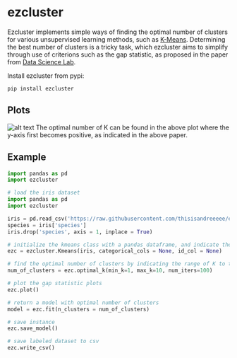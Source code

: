 # ezcluster
Ezcluster implements simple ways of finding the optimal number of clusters for various unsupervised learning methods, such as [K-Means](http://scikit-learn.org/stable/modules/generated/sklearn.cluster.KMeans.html). Determining the best number of clusters is a tricky task, which ezcluster aims to simplify through use of criterions such as the gap statistic, as proposed in the paper from [Data Science Lab](https://datasciencelab.wordpress.com/2013/12/27/finding-the-k-in-k-means-clustering/).

Install ezcluster from pypi:
```
pip install ezcluster
```

## Plots
![alt text](https://github.com/thisisandreeeee/ezcluster/blob/master/gaps_with_error.png "Optimal K")
The optimal number of K can be found in the above plot where the y-axis first becomes positive, as indicated in the above paper.

## Example
```python
import pandas as pd
import ezcluster

# load the iris dataset
import pandas as pd
import ezcluster

iris = pd.read_csv('https://raw.githubusercontent.com/thisisandreeeee/ezcluster/master/iris.csv')
species = iris['species']
iris.drop('species', axis = 1, inplace = True)

# initialize the kmeans class with a pandas dataframe, and indicate the categorical or id columns
ezc = ezcluster.Kmeans(iris, categorical_cols = None, id_col = None)

# find the optimal number of clusters by indicating the range of K to try
num_of_clusters = ezc.optimal_k(min_k=1, max_k=10, num_iters=100)

# plot the gap statistic plots
ezc.plot()

# return a model with optimal number of clusters
model = ezc.fit(n_clusters = num_of_clusters)

# save instance
ezc.save_model()

# save labeled dataset to csv
ezc.write_csv()
```
